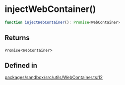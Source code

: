 # injectWebContainer()

```ts
function injectWebContainer(): Promise<WebContainer>
```

## Returns

`Promise`\<`WebContainer`\>

## Defined in

[packages/sandbox/src/utils/WebContainer.ts:12](https://github.com/frontendat/karagoz/blob/2ed8a18477b67dcd686f6dbd2423b5cb094dd530/packages/sandbox/src/utils/WebContainer.ts#L12)
